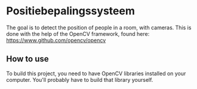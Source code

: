 # Positiebepalingssysteem
The goal is to detect the position of people in a room, with cameras. This is done with the help of the OpenCV framework, found here: <https://www.github.com/opencv/opencv>

## How to use
To build this project, you need to have OpenCV libraries installed on your computer. You'll probably have to build that library yourself.
